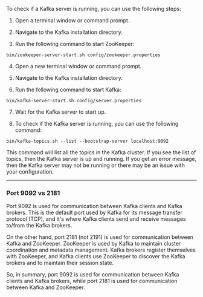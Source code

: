 To check if a Kafka server is running, you can use the following steps:

1. Open a terminal window or command prompt.

2. Navigate to the Kafka installation directory.

3. Run the following command to start ZooKeeper:
```
bin/zookeeper-server-start.sh config/zookeeper.properties
```
4. Open a new terminal window or command prompt.

5. Navigate to the Kafka installation directory.

6. Run the following command to start Kafka:
```
bin/kafka-server-start.sh config/server.properties
```
7. Wait for the Kafka server to start up.

8. To check if the Kafka server is running, you can use the following command:
```
bin/kafka-topics.sh --list --bootstrap-server localhost:9092
```

This command will list all the topics in the Kafka cluster. If you see the list of topics, then the Kafka server is up and running. If you get an error message, then the Kafka server may not be running or there may be an issue with your configuration.

----
### Port 9092 vs 2181

Port 9092 is used for communication between Kafka clients and Kafka brokers. This is the default port used by Kafka for its message transfer protocol (TCP), and it's where Kafka clients send and receive messages to/from the Kafka brokers.

On the other hand, port 2181 (not 2191) is used for communication between Kafka and ZooKeeper. ZooKeeper is used by Kafka to maintain cluster coordination and metadata management. Kafka brokers register themselves with ZooKeeper, and Kafka clients use ZooKeeper to discover the Kafka brokers and to maintain their session state.

So, in summary, port 9092 is used for communication between Kafka clients and Kafka brokers, while port 2181 is used for communication between Kafka and ZooKeeper.